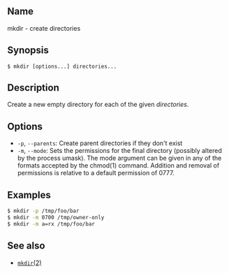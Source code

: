 ## Name

mkdir - create directories

## Synopsis

```**sh
$ mkdir [options...] directories...
```

## Description

Create a new empty directory for each of the given *directories*.

## Options

* `-p`, `--parents`: Create parent directories if they don't exist
* `-m`, `--mode`: Sets the permissions for the final directory (possibly altered by the process umask). The mode argument can be given in any of the formats
accepted by the chmod(1) command. Addition and removal of permissions is relative to a default permission of 0777.

## Examples

```sh
$ mkdir -p /tmp/foo/bar
$ mkdir -m 0700 /tmp/owner-only
$ mkdir -m a=rx /tmp/foo/bar
```

## See also

* [`mkdir`(2)](../man2/mkdir.md)
